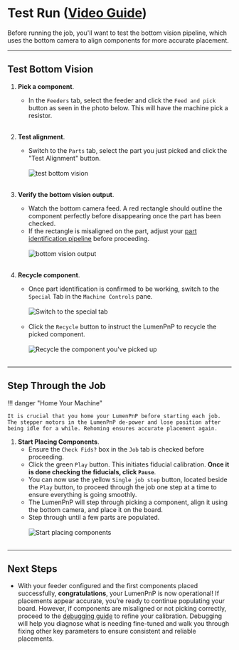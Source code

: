 # Test Run ([Video Guide](https://youtu.be/W0kdrxkkXUw?si=lrCTfUXihKnD1p4D&t=993))

Before running the job, you'll want to test the bottom vision pipeline, which uses the bottom camera to align components for more accurate placement.

---

## Test Bottom Vision

1. **Pick a component**.
    * In the `Feeders` tab, select the feeder and click the `Feed and pick` button as seen in the photo below. This will have the machine pick a resistor.
<br/><br/>

1. **Test alignment**.
    * Switch to the `Parts` tab, select the part you just picked and click the "Test Alignment" button.<br/><br/>
     ![test bottom vision](images/test-bottom-vision.webp)
<br/><br/>

1. **Verify the bottom vision output**.
    * Watch the bottom camera feed. A red rectangle should outline the component perfectly before disappearing once the part has been checked. 
    * If the rectangle is misaligned on the part, adjust your [part identification pipeline](../../vision-pipeline-adjustment/5-part-identification-pipeline.md) before proceeding.<br/><br/>
     ![bottom vision output](images/bottom-vision-detection.webp)
<br/><br/>

1. **Recycle component**.
    * Once part identification is confirmed to be working, switch to the `Special` Tab in the `Machine Controls` pane.<br/><br/>
     ![Switch to the special tab](images/Special-tab.webp)<br/><br/>
    * Click the `Recycle` button to instruct the LumenPnP to recycle the picked component.<br/><br/>
     ![Recycle the component you've picked up](images/Recycle-component.webp)
<br/><br/>

---

## Step Through the Job

!!! danger "Home Your Machine"

    It is crucial that you home your LumenPnP before starting each job. The stepper motors in the LumenPnP de-power and lose position after being idle for a while. Rehoming ensures accurate placement again.

1. **Start Placing Components**.
    * Ensure the `Check Fids?` box in the `Job` tab is checked before proceeding.
    * Click the green `Play` button. This initiates fiducial calibration. **Once it is done checking the fiducials, click `Pause`**.
    * You can now use the yellow `Single job step` button, located beside the `Play` button, to proceed through the job one step at a time to ensure everything is going smoothly.
    * The LumenPnP will step through picking a component, align it using the bottom camera, and place it on the board.
    * Step through until a few parts are populated.<br/><br/>
     ![Start placing components](images/One-step-placement.webp)<br/><br/>

---

## Next Steps

* With your feeder configured and the first components placed successfully, **congratulations**, your LumenPnP is now operational! If placements appear accurate, you’re ready to continue populating your board. However, if components are misaligned or not picking correctly, proceed to the [debugging guide](../../debugging/index.md) to refine your calibration. Debugging will help you diagnose what is needing fine-tuned and walk you through fixing other key parameters to ensure consistent and reliable placements.
